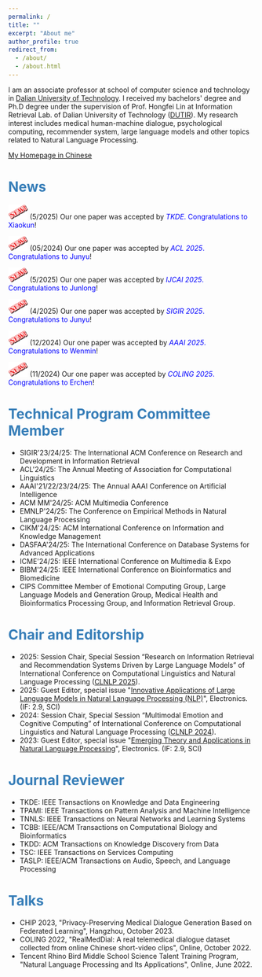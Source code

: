```yaml
---
permalink: /
title: ""
excerpt: "About me"
author_profile: true
redirect_from: 
  - /about/
  - /about.html
---
```


I am an associate professor at school of computer science and technology in [Dalian University of Technology](https://en.dlut.edu.cn/). I received my bachelors' degree and Ph.D degree under the supervision of Prof. Hongfei Lin at Information Retrieval Lab. of Dalian University of Technology ([DUTIR](http://ir.dlut.edu.cn/)). My research interest includes medical human-machine dialogue, psychological computing, recommender system, large language models and other topics related to Natural Language Processing.

[My Homepage in Chinese](http://faculty.dlut.edu.cn/xubo1/zh_CN/index.htm)

# <span style="color:rgb(55, 126, 184);">News</span>
<img src="/images/new.png" alt="aaa" width="40" height="30"> (5/2025) Our one paper was accepted by <span style="color:blue;">_TKDE_. Congratulations to Xiaokun</span>!

<img src="/images/new.png" alt="aaa" width="40" height="30"> (05/2024) Our one paper was accepted by <span style="color:blue;">_ACL 2025_.  Congratulations to Junyu</span>!

<img src="/images/new.png" alt="aaa" width="40" height="30"> (5/2025) Our one paper was accepted by <span style="color:blue;">_IJCAI 2025_. Congratulations to Junlong</span>!

<img src="/images/new.png" alt="aaa" width="40" height="30"> (4/2025) Our one paper was accepted by <span style="color:blue;">_SIGIR 2025_. Congratulations to Junyu</span>!

<img src="/images/new.png" alt="aaa" width="40" height="30"> (12/2024) Our one paper was accepted by <span style="color:blue;">_AAAI 2025_. Congratulations to Wenmin</span>!

<img src="/images/new.png" alt="aaa" width="40" height="30"> (11/2024) Our one paper was accepted by <span style="color:blue;">_COLING 2025_. Congratulations to Erchen</span>!

# <span style="color:rgb(55, 126, 184);">Technical Program Committee Member</span>
- SIGIR'23/24/25: The International ACM Conference on Research and Development in Information Retrieval
- ACL'24/25: The Annual Meeting of Association for Computational Linguistics
- AAAI'21/22/23/24/25: The Annual AAAI Conference on Artificial Intelligence
- ACM MM'24/25: ACM Multimedia Conference
- EMNLP'24/25: The Conference on Empirical Methods in Natural Language Processing
- CIKM'24/25: ACM International Conference on Information and Knowledge Management
- DASFAA'24/25: The International Conference on Database Systems for Advanced Applications
- ICME'24/25: IEEE International Conference on Multimedia & Expo
- BIBM'24/25: IEEE International Conference on Bioinformatics and Biomedicine
- CIPS Committee Member of Emotional Computing Group, Large Language Models and Generation Group, Medical Health and Bioinformatics Processing Group, and Information Retrieval Group.

# <span style="color:rgb(55, 126, 184);">Chair and Editorship</span>
- 2025: Session Chair, Special Session “Research on Information Retrieval and Recommendation Systems Driven by Large Language Models” of International Conference on Computational Linguistics and Natural Language Processing ([CLNLP 2025](https://www.clnlp.org/)).
- 2025: Guest Editor, special issue "[Innovative Applications of Large Language Models in Natural Language Processing (NLP)](https://www.mdpi.com/journal/electronics/special_issues/TWIG2ER3UF)", Electronics. (IF: 2.9, SCI)
- 2024: Session Chair, Special Session “Multimodal Emotion and Cognitive Computing” of International Conference on Computational Linguistics and Natural Language Processing ([CLNLP 2024](https://www.clnlp.org/)).
- 2023: Guest Editor, special issue "[Emerging Theory and Applications in Natural Language Processing](https://www.mdpi.com/journal/electronics/special_issues/2ULAZT544Q)", Electronics. (IF: 2.9, SCI)

# <span style="color:rgb(55, 126, 184);">Journal Reviewer</span>
- TKDE: IEEE Transactions on Knowledge and Data Engineering
- TPAMI: IEEE Transactions on Pattern Analysis and Machine Intelligence
- TNNLS: IEEE Transactions on Neural Networks and Learning Systems
- TCBB: IEEE/ACM Transactions on Computational Biology and Bioinformatics
- TKDD: ACM Transactions on Knowledge Discovery from Data
- TSC: IEEE Transactions on Services Computing
- TASLP: IEEE/ACM Transactions on Audio, Speech, and Language Processing

# <span style="color:rgb(55, 126, 184);">Talks</span>
- CHIP 2023, "Privacy-Preserving Medical Dialogue Generation Based on Federated Learning", Hangzhou, October 2023. 
- COLING 2022, "RealMedDial: A real telemedical dialogue dataset collected from online Chinese short-video clips", Online, October 2022.
- Tencent Rhino Bird Middle School Science Talent Training Program, "Natural Language Processing and Its Applications", Online, June 2022.
